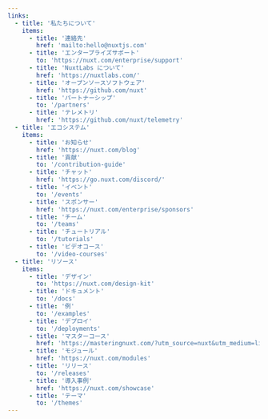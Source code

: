 ```yaml
---
links:
  - title: '私たちについて'
    items:
      - title: '連絡先'
        href: 'mailto:hello@nuxtjs.com'
      - title: 'エンタープライズサポート'
        to: 'https://nuxt.com/enterprise/support'
      - title: 'NuxtLabs について'
        href: 'https://nuxtlabs.com/'
      - title: 'オープンソースソフトウェア'
        href: 'https://github.com/nuxt'
      - title: 'パートナーシップ'
        to: '/partners'
      - title: 'テレメトリ'
        href: 'https://github.com/nuxt/telemetry'
  - title: 'エコシステム'
    items:
      - title: 'お知らせ'
        href: 'https://nuxt.com/blog'
      - title: '貢献'
        to: '/contribution-guide'
      - title: 'チャット'
        href: 'https://go.nuxt.com/discord/'
      - title: 'イベント'
        to: '/events'
      - title: 'スポンサー'
        href: 'https://nuxt.com/enterprise/sponsors'
      - title: 'チーム'
        to: '/teams'
      - title: 'チュートリアル'
        to: '/tutorials'
      - title: 'ビデオコース'
        to: '/video-courses'
  - title: 'リソース'
    items:
      - title: 'デザイン'
        to: 'https://nuxt.com/design-kit'
      - title: 'ドキュメント'
        to: '/docs'
      - title: '例'
        to: '/examples'
      - title: 'デプロイ'
        to: '/deployments'
      - title: 'マスターコース'
        href: 'https://masteringnuxt.com/?utm_source=nuxt&utm_medium=link&utm_campaign=nsite'
      - title: 'モジュール'
        href: 'https://nuxt.com/modules'
      - title: 'リリース'
        to: '/releases'
      - title: '導入事例'
        href: 'https://nuxt.com/showcase'
      - title: 'テーマ'
        to: '/themes'
---
```

